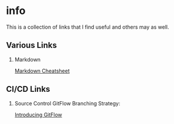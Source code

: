 # info
This is a collection of links that I find useful and others may as well.

## Various Links
1. Markdown

   [Markdown Cheatsheet](https://github.com/adam-p/markdown-here/wiki/Markdown-Cheatsheet#links)


## CI/CD Links
1. Source Control GitFlow Branching Strategy:

   [Introducing GitFlow](https://datasift.github.io/gitflow/IntroducingGitFlow.html)
   []()
